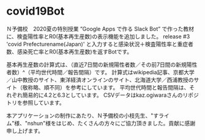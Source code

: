 # covid19Bot
Ｎ予備校　2020夏の特別授業 ”Google Apps で作る Slack Bot” で作った教材に、検査陽性率とR0(基本再生産数)の表示機能を追加しました。
release #3  'covid Prefecturename(Japan)' と入力すると感染状況＋検査陽性率と重症者数、感染死亡率とR0(基本再生産数)を返すBotです。

基本再生産数の計算式は、（直近7日間の新規陽性者数／その前7日間の新規陽性者数）^（平均世代時間／報告間隔）です。
計算式はwikipedia記事、京都大学／山中教授のサイト、東洋経済オンラインのサイト、北海道大学／西浦教授のサイト（敬称略、順不同）を参考にしています。
平均世代時間と報告間隔は、それぞれ簡易的に4.2と6.3としています。
CSVデータはkaz.ogiwaraさんのリポジトリを参照しています。

本アプリケーションの制作にあたり、Ｎ予備校の小枝先生、"すライム"様、"nshun"様をはじめ、たくさんの方々にご協力頂きました。貢献に感謝申し上げます。
